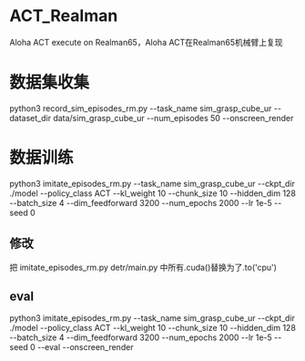 # ACT_Realman
Aloha ACT execute on Realman65，Aloha ACT在Realman65机械臂上复现

# 数据集收集
python3 record_sim_episodes_rm.py --task_name sim_grasp_cube_ur --dataset_dir data/sim_grasp_cube_ur --num_episodes 50 --onscreen_render

# 数据训练
python3 imitate_episodes_rm.py --task_name sim_grasp_cube_ur --ckpt_dir ./model --policy_class ACT --kl_weight 10 --chunk_size 10 --hidden_dim 128 --batch_size 4 --dim_feedforward 3200 --num_epochs 2000  --lr 1e-5 --seed 0

## 修改
把 imitate_episodes_rm.py detr/main.py 中所有.cuda()替换为了.to('cpu')

## eval
python3 imitate_episodes_rm.py --task_name sim_grasp_cube_ur --ckpt_dir ./model --policy_class ACT --kl_weight 10 --chunk_size 10 --hidden_dim 128 --batch_size 4 --dim_feedforward 3200 --num_epochs 2000  --lr 1e-5 --seed 0  --eval  --onscreen_render
